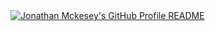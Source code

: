 <a href="https://github.com/Andrew6rant/Andrew6rant">
  <picture>
    <img alt="Jonathan Mckesey's GitHub Profile README" src="">
  </picture>
</a>
